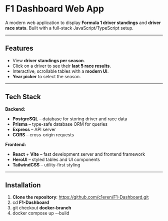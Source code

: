 # F1 Dashboard Web App

A modern web application to display **Formula 1 driver standings** and **driver race stats**. Built with a full-stack JavaScript/TypeScript setup.

---

## Features

- View **driver standings per season**.  
- Click on a driver to see their **last 5 race results**.  
- Interactive, scrollable tables with a **modern UI**.  
- **Year picker** to select the season.  

---

## Tech Stack

**Backend:**  

- **PostgreSQL** – database for storing driver and race data  
- **Prisma** – type-safe database ORM for queries  
- **Express** – API server  
- **CORS** – cross-origin requests  

**Frontend:**  

- **React** + **Vite** – fast development server and frontend framework  
- **HeroUI** – styled tables and UI components  
- **TailwindCSS** – utility-first styling  

---

## Installation

1. **Clone the repository**: https://github.com/c1eren/F1-Dashboard.git<br>
2. cd **F1-Dashboard**<br>
3. git checkout **docker-branch**<br>
4. docker compose up --build
